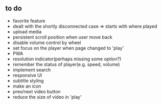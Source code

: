 ## to do
- favorite feature
- dealt with the shortly disconnected case => starts with where played
- upload media
- persistent scroll position when user move back
- disable volume control by wheel
- set focus on the player when page changed to 'play'
- PWA
- resolution indicator(perhaps missing some option?)
- remember the status of player(e.g. speed, volume)
- implement search
- responsive UI
- subtitle styling
- make an icon
- prev/next video button
- reduce the size of video in 'play'